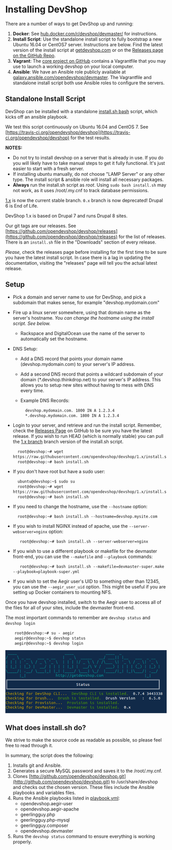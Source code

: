 # Installing DevShop

There are a number of ways to get DevShop up and running:

1. **Docker**: See [hub.docker.com/r/devshop/devmaster/](https://hub.docker.com/r/devshop/devmaster/) for instructions.
2. **Install Script**: Use the standalone install script to fully bootstrap a new Ubuntu 16.04 or CentOS7 server. Instructions are below.  Find the latest version of the install script at [getdevshop.com](http://getdevshop.com) or on the [Releases page on the GitHub Repo](http://github.com/opendevshop/devshop/releases).
3. **Vagrant**: The [core project on GitHub](https://github.com/opendevshop/devshop) contains a Vagrantfile that you may use to launch a working devshop on your local computer.
4. **Ansible**: We have an Ansible role publicly available at [galaxy.ansible.com/opendevshop/devmaster](https://galaxy.ansible.com/opendevshop/devmaster/). The Vagrantfile and standalone install script both use Ansible roles to configure the servers.

## Standalone Install Script

DevShop can be installed with a standalone [install.sh bash](https://github.com/opendevshop/devshop/blob/1.x/install.sh) script, which kicks off an ansible playbook.

We test this script continuously on Ubuntu 16.04 and CentOS 7. See [https://travis-ci.org/opendevshop/devshop](https://travis-ci.org/opendevshop/devshop) for the test results.

**NOTES:**

* Do not try to install devshop on a server that is already in use. If you do you will likely have to take manual steps to get it fully functional. It's just easier to start with a fresh server.
* If installing ubuntu manually, do _not_ choose "LAMP Server" or any other type. The install script & ansible role will install all necessary packages.
* **Always** run the install.sh script as _root_.  Using `sudo bash install.sh` may not work, as it uses /root/.my.cnf to track database permissions.

[1.x](https://github.com/opendevshop/devshop) is now the current stable branch. `0.x` branch is now deprecated! Drupal 6 is End of Life.

DevShop 1.x is based on Drupal 7 and runs Drupal 8 sites.

Our git tags are our releases. See [https://github.com/opendevshop/devshop/releases](https://github.com/opendevshop/devshop/releases) for the list of releases. There is an `install.sh` file in the "Downloads" section of every release.

_Please,_ check the releases page before installing for the first time to be sure you have the latest install script. In case there is a lag in updating the documentation, visiting the "releases" page will tell you the actual latest release.

## Setup

* Pick a domain and server name to use for DevShop, and pick a subdomain that makes sense, for example "devshop.mydomain.com"
* Fire up a linux server somewhere, using that domain name as the server's hostname. _You can change the hostname using the install script. See below._
  * Rackspace and DigitalOcean use the name of the server to automatically set the hostname.
* DNS Setup:
  * Add a DNS record that points your domain name \(devshop.mydomain.com\) to your server's IP address.
  * Add a second DNS record that points a wildcard subdomain of your domain \(\*.devshop.thinkdrop.net\) to your server's IP address. This allows you to setup new sites without having to mess with DNS every time.
  * Example DNS Records:

    ```text
      devshop.mydomain.com. 1800 IN A 1.2.3.4
      *.devshop.mydomain.com. 1800 IN A 1.2.3.4
    ```
* Login to your server, and retrieve and run the install script. Remember, check the [Releases Page](https://github.com/opendevshop/devshop/releases) on GitHub to be sure you have the latest release. If you wish to run HEAD \(which is normally stable\) you can pull the [1.x branch](https://raw.githubusercontent.com/opendevshop/devshop/1.x/install.sh) branch version of the install.sh script.

  ```text
    root@devshop:~# wget https://raw.githubusercontent.com/opendevshop/devshop/1.x/install.sh
    root@devshop:~# bash install.sh
  ```

* If you don't have root but have a sudo user:

  ```text
    ubuntu@devshop:~$ sudo su
    root@devshop:~# wget https://raw.githubusercontent.com/opendevshop/devshop/1.x/install.sh
    root@devshop:~# bash install.sh
  ```

* If you need to change the hostname, use the `--hostname` option:

  ```text
    root@devshop:~# bash install.sh --hostname=devshop.mysite.com
  ```

* If you wish to install NGINX instead of apache, use the `--server-webserver=nginx` option:

  ```text
     root@devshop:~# bash install.sh --server-webserver=nginx
  ```

* If you wish to use a different playbook or makefile for the devmaster front-end, you can use the `--makefile` and `--playbook` commands:

  ```text
     root@devshop:~# bash install.sh --makefile=devmaster-super.make --playbook=playbook-super.yml
  ```

* If you wish to set the Aegir user's UID to something other than 12345, you can use the `--aegir_user_uid` option. This might be useful if you are setting up Docker containers to mounting NFS.

Once you have devshop installed, switch to the Aegir user to access all of the files for all of your sites, include the devmaster front-end.

The most important commands to remember are `devshop status` and `devshop login`

```text
    root@devshop:~# su - aegir
    aegir@devshop:~$ devshop status
    aegir@devshop:~$ devshop login
```

![A screenshot of the devshop status command](../.gitbook/assets/devshop-status.png)

## What does install.sh do?

We strive to make the source code as readable as possible, so please feel free to read through it.

In summary, the script does the following:

1. Installs git and Ansible.
2. Generates a secure MySQL password and saves it to the /root/.my.cnf.
3. Clones [http://github.com/opendevshop/devshop.git](http://github.com/opendevshop/devshop.git) to /usr/share/devshop and checks out the chosen version.  These files include the Ansible playbooks and variables files.
4. Runs the Ansible playbooks listed in [playbook.yml](https://github.com/opendevshop/devshop/blob/1.x/playbook.yml):
   * opendevshop.aegir-user
   * opendevshop.aegir-apache
   * geerlingguy.php
   * geerlingguy.php-mysql
   * geerlingguy.composer
   * opendevshop.devmaster
5. Runs the `devshop status` command to ensure everything is working properly.

